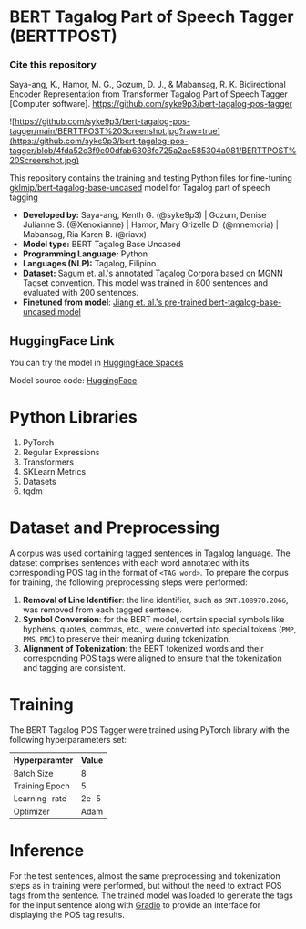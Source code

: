 # BERT Tagalog Part of Speech Tagger (BERTTPOST)

### Cite this repository
Saya-ang, K., Hamor, M. G., Gozum, D. J., & Mabansag, R. K. Bidirectional Encoder Representation from Transformer Tagalog Part of Speech Tagger [Computer software]. https://github.com/syke9p3/bert-tagalog-pos-tagger

![https://github.com/syke9p3/bert-tagalog-pos-tagger/main/BERTTPOST%20Screenshot.jpg?raw=true](https://github.com/syke9p3/bert-tagalog-pos-tagger/blob/4fda52c3f9c00dfab6308fe725a2ae585304a081/BERTTPOST%20Screenshot.jpg)

This repository contains the training and testing Python files for fine-tuning [gklmip/bert-tagalog-base-uncased](https://huggingface.co/GKLMIP/bert-tagalog-base-uncased) model for Tagalog part of speech tagging 

- **Developed by:** Saya-ang, Kenth G. (@syke9p3) | Gozum, Denise Julianne S. (@Xenoxianne) | Hamor, Mary Grizelle D. (@mnemoria) | Mabansag, Ria Karen B. (@riavx)
- **Model type:** BERT Tagalog Base Uncased
- **Programming Language:** Python
- **Languages (NLP):** Tagalog, Filipino
- **Dataset:** Sagum et. al.'s annotated Tagalog Corpora based on MGNN Tagset convention. This model was trained in 800 sentences and evaluated with 200 sentences.
- **Finetuned from model**: [Jiang et. al.'s pre-trained bert-tagalog-base-uncased model](https://huggingface.co/GKLMIP/bert-tagalog-base-uncased)

## HuggingFace Link
You can try the model in [HuggingFace Spaces](https://huggingface.co/spaces/syke9p3/bert-tagalog-base-uncased-pos-tagger?text=Naisip+ko+na+kumain+na+lang+tayo+sa+pinakasikat+na+restaurant+sa+Manila)

Model source code: [HuggingFace](https://huggingface.co/syke9p3/bert-tagalog-base-uncased-pos-tagger)

# Python Libraries
1. PyTorch
2. Regular Expressions
3. Transformers
4. SKLearn Metrics
5. Datasets
6. tqdm

# Dataset and Preprocessing
A corpus was used containing tagged sentences in Tagalog language. The dataset comprises sentences with each word annotated with its corresponding POS tag in the format of ```<TAG word>```. To prepare the corpus for training, the following preprocessing steps were performed:
1. **Removal of Line Identifier**: the line identifier, such as ```SNT.108970.2066```, was removed from each tagged sentence.
2. **Symbol Conversion**: for the BERT model, certain special symbols like hyphens, quotes, commas, etc., were converted into special tokens (```PMP```, ```PMS```, ```PMC```) to preserve their meaning during tokenization.
3. **Alignment of Tokenization**: the BERT tokenized words and their corresponding POS tags were aligned to ensure that the tokenization and tagging are consistent.


# Training

 The BERT Tagalog POS Tagger were trained using PyTorch library with the following hyperparameters set:

| **Hyperparamter**   |  **Value** |   
|---------------- |---------
| Batch Size      |  8 |
| Training Epoch  |  5 |
| Learning-rate   |  2e-5 |
| Optimizer       |  Adam |


# Inference

For the test sentences, almost the same preprocessing and tokenization steps as in training were performed, but without the need to extract POS tags from the sentence. The trained model was loaded to generate the tags for the input sentence along with [Gradio](https://www.gradio.app/docs/interface) to provide an interface for displaying the POS tag results.
